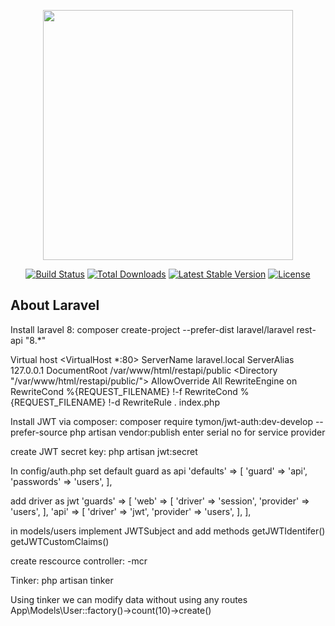 <p align="center"><a href="https://laravel.com" target="_blank"><img src="https://raw.githubusercontent.com/laravel/art/master/logo-lockup/5%20SVG/2%20CMYK/1%20Full%20Color/laravel-logolockup-cmyk-red.svg" width="400"></a></p>

<p align="center">
<a href="https://travis-ci.org/laravel/framework"><img src="https://travis-ci.org/laravel/framework.svg" alt="Build Status"></a>
<a href="https://packagist.org/packages/laravel/framework"><img src="https://img.shields.io/packagist/dt/laravel/framework" alt="Total Downloads"></a>
<a href="https://packagist.org/packages/laravel/framework"><img src="https://img.shields.io/packagist/v/laravel/framework" alt="Latest Stable Version"></a>
<a href="https://packagist.org/packages/laravel/framework"><img src="https://img.shields.io/packagist/l/laravel/framework" alt="License"></a>
</p>

## About Laravel

Install laravel 8:
composer create-project --prefer-dist laravel/laravel rest-api "8.*"

Virtual host
<VirtualHost *:80>
         ServerName laravel.local
         ServerAlias 127.0.0.1
         DocumentRoot /var/www/html/restapi/public
         <Directory "/var/www/html/restapi/public/">
                AllowOverride All
             RewriteEngine on
             RewriteCond %{REQUEST_FILENAME} !-f
             RewriteCond %{REQUEST_FILENAME} !-d
             RewriteRule . index.php
         </Directory>
</VirtualHost>


Install JWT via composer:
composer require tymon/jwt-auth:dev-develop --prefer-source
php artisan vendor:publish
enter serial no for service provider

create JWT secret key:
php artisan jwt:secret

In config/auth.php
set default guard as api
'defaults' => [
        'guard' => 'api',
        'passwords' => 'users',
    ],
    
    
add driver as jwt
'guards' => [
        'web' => [
            'driver' => 'session',
            'provider' => 'users',
        ],
        'api' => [
            'driver' => 'jwt',
            'provider' => 'users',
        ],
    ],
    
in models/users  implement JWTSubject and add methods
getJWTIdentifer() 
getJWTCustomClaims()    

create rescource controller:
-mcr

Tinker:
php artisan tinker

Using tinker we can modify data without using any routes
 App\Models\User::factory()->count(10)->create()
